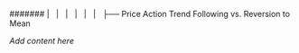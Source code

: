 ####### |   |   |   |   |   |   ├── Price Action Trend Following vs. Reversion to Mean

*Add content here*